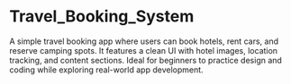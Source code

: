# Travel_Booking_System
A simple travel booking app where users can book hotels, rent cars, and reserve camping spots. It features a clean UI with hotel images, location tracking, and content sections. Ideal for beginners to practice design and coding while exploring real-world app development.
